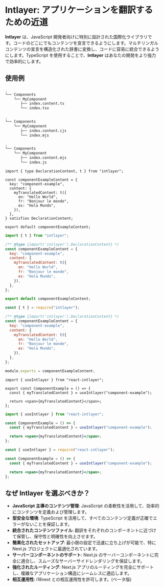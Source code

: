 # Intlayer: アプリケーションを翻訳するための近道

**Intlayer** は、JavaScript 開発者向けに特別に設計された国際化ライブラリです。コードのどこにでもコンテンツを宣言できるようにします。マルチリンガルコンテンツの宣言を構造化された辞書に変換し、コードに容易に統合できるようにします。TypeScript を使用することで、**Intlayer** はあなたの開発をより強力で効率的にします。

## 使用例

```bash codeFormat="typescript"
.
└── Components
    └── MyComponent
       ├── index.content.ts
       └── index.tsx
```

```bash codeFormat="commonjs"
.
└── Components
    └── MyComponent
       ├── index.content.cjs
       └── index.mjs
```

```bash codeFormat="esm"
.
└── Components
    └── MyComponent
       ├── index.content.mjs
       └── index.js
```

```tsx fileName="./Components/MyComponent/index.content.ts" codeFormat="typescript"
import { type DeclarationContent, t } from "intlayer";

const componentExampleContent = {
  key: "component-example",
  content: {
    myTranslatedContent: t({
      en: "Hello World",
      fr: "Bonjour le monde",
      es: "Hola Mundo",
    }),
  },
} satisfies DeclarationContent;

export default componentExampleContent;
```

```jsx fileName="./Components/MyComponent/index.mjx" codeFormat="esm"
import { t } from "intlayer";

/** @type {import('intlayer').DeclarationContent} */
const componentExampleContent = {
  key: "component-example",
  content: {
    myTranslatedContent: t({
      en: "Hello World",
      fr: "Bonjour le monde",
      es: "Hola Mundo",
    }),
  },
};

export default componentExampleContent;
```

```jsx fileName="./Components/MyComponent/index.csx" codeFormat="commonjs"
const { t } = require("intlayer");

/** @type {import('intlayer').DeclarationContent} */
const componentExampleContent = {
  key: "component-example",
  content: {
    myTranslatedContent: t({
      en: "Hello World",
      fr: "Bonjour le monde",
      es: "Hola Mundo",
    }),
  },
};

module.exports = componentExampleContent;
```

```tsx fileName="./Components/MyComponent/index.tsx" codeFormat="typescript"
import { useIntlayer } from "react-intlayer";

export const ComponentExample = () => {
  const { myTranslatedContent } = useIntlayer("component-example");

  return <span>{myTranslatedContent}</span>;
};
```

```jsx fileName="./Components/MyComponent/index.mjx" codeFormat="esm"
import { useIntlayer } from "react-intlayer";

const ComponentExample = () => {
  const { myTranslatedContent } = useIntlayer("component-example");

  return <span>{myTranslatedContent}</span>;
};
```

```jsx fileName="./Components/MyComponent/index.csx" codeFormat="commonjs"
const { useIntlayer } = require("react-intlayer");

const ComponentExample = () => {
  const { myTranslatedContent } = useIntlayer("component-example");

  return <span>{myTranslatedContent}</span>;
};
```

## なぜ Intlayer を選ぶべきか？

- **JavaScript 主導のコンテンツ管理**: JavaScript の柔軟性を活用して、効率的にコンテンツを定義および管理します。
- **型安全な環境**: TypeScript を活用して、すべてのコンテンツ定義が正確でエラーがないことを保証します。
- **統合されたコンテンツファイル**: 翻訳をそれぞれのコンポーネントに近づけて保管し、保守性と明確性を向上させます。
- **簡素化されたセットアップ**: 最小限の設定で迅速に立ち上げが可能で、特に Next.js プロジェクトに最適化されています。
- **サーバーコンポーネントのサポート**: Next.js のサーバーコンポーネントに完全に適合し、スムーズなサーバーサイドレンダリングを保証します。
- **強化されたルーティング**: Next.js アプリのルーティングを完全にサポートし、複雑なアプリケーション構造にシームレスに適応します。
- **相互運用性**: i18next との相互運用性を許可します。(ベータ版)
